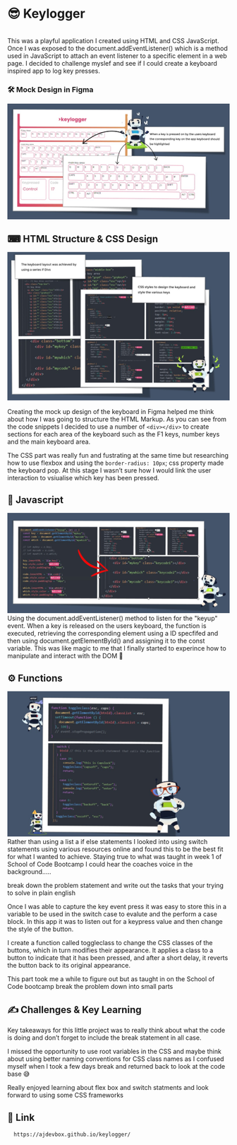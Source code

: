 # 😎 Keylogger 
<br>
This was a playful application I created using HTML and CSS JavaScript.  Once I was exposed to the document.addEventListener() which is a method used in JavaScript to attach an event listener to a specific element in a web page.  I decided to challenge myslef and see if I could create a keyboard inspired app to log key presses.

### 🛠 Mock Design in Figma
![Mock Design](figma.jpg)

## ⌨ HTML Structure & CSS Design 
![HTML and CSS Code ](codesnippet.jpg)

Creating the mock up design of the keyboard in Figma helped me think about how I was going to structure the HTML Markup.  As you can see from the code snippets I decided to use a number of ```<div></div>``` to create sections for each area of the keyboard such as the F1 keys, number keys and the main keyboard area.  

The CSS part was really fun and fustrating at the same time but researching how to use flexbox and using the ```border-radius: 10px```; css property made the keyboard pop.   At this stage I wasn’t sure how I would link the user interaction to vsiualise which key has been pressed.  

## 💎 Javascript 
![JS Code ](javascript.jpg)
Using the document.addEventListener() method to listen for the "keyup" event. When a key is released on the users keyboard, the function is executed, retrieving the corresponding element using a ID specfifed and then using document.getElementById() and assigning it to the const variable.  This was like magic to me that I finally started to experince how to manipulate and interact with the DOM 🧩

## ⚙ Functions 
![JS Code ](switch.jpg)
Rather than using a list a if else statements I looked into using switch statements using various resources online and found this to be the best fit for what I wanted to achieve.  Staying true to what was taught in week 1 of School of Code Bootcamp I could hear the coaches voice in the background.....

   break down the problem statement and write out the tasks that your trying to solve in plain english   

Once I was able to capture the key event press it was easy to store this in a variable to be used in the switch case to evalute and the perform  a case block.  In this app it was to listen out for a keypress value and then change the style of the button.  

I create a function called toggleclass to change the CSS classes of the buttons, which in turn modifies their appearance. It applies a class to a button to indicate that it has been pressed, and after a short delay, it reverts the button back to its original appearance. 

This part took me a while to figure out but as taught in on the School of Code bootcamp break the problem down into small parts 


## ✍ Challenges & Key Learning
Key takeaways for this little project was to really think about what the code is doing and don’t forget to include the break statement in all case.


I missed the opportunity to use root variables in the CSS and maybe think about using better naming conventions for CSS class names as I confused myself when I took a few days break and returned back to look at the code base 😅

Really enjoyed learning about flex box and switch statments and look forward to using some CSS frameworks 

## 🎯 Link 

      https://ajdevbox.github.io/keylogger/

##  


